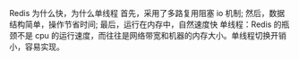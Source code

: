 Redis 为什么快，为什么单线程
首先，采用了多路复用阻塞 io 机制;
然后，数据结构简单，操作节省时间;
最后，运行在内存中，自然速度快
单线程：Redis 的瓶颈不是 cpu 的运行速度，而往往是网络带宽和机器的内存大小。单线程切换开销小，容易实现。
